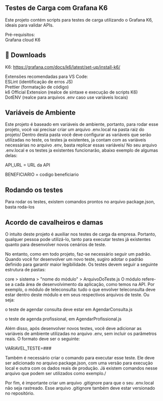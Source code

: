## __Testes de Carga com Grafana K6__
Este projeto contém scripts para testes de carga utilizando o Grafana K6, ideais para validar APIs.

Pré-requisitos:\
Grafana cloud K6

## 🔗  Downloads
K6:
https://grafana.com/docs/k6/latest/set-up/install-k6/


Extensões recomendadas para VS Code:\
ESLint (identificação de erros JS)\
Prettier (formatação de código)\
k6 Official Extension (realce de sintaxe e execução de scripts K6)\
DotENV (realce para arquivos .env caso use variáveis locais)


## Variáveis de Ambiente

Este projeto é baseado em variáveis de ambiente, portanto, para rodar esse projeto, você vai precisar criar um arquivo .env.local na pasta raiz do projeto/
Dentro desta pasta você deve configurar as variáveis que serão utilizadas no teste, os testes ja existentes, ja contam com as variáveis necessárias no arquivo .env, basta replicar essas variáveis/
No seu arquivo .env.local e os testes ja existentes funcionarão, abaixo exemplo de algumas delas:

  API_URL = URL da API

  BENEFICIARIO = codigo beneficiario

## Rodando os testes

Para rodar os testes, existem comandos prontos no arquivo package.json, basta roda-los

## Acordo de cavalheiros e damas

O intuito deste projeto é auxiliar nos testes de carga da empresa. Portanto, qualquer pessoa pode utilizá-lo, tanto para executar testes já existentes quanto para desenvolver novos cenários de teste.

No entanto, como em todo projeto, faz-se necessário seguir um padrão. Quando você for desenvolver um novo teste, sugiro adotar o padrão definido para garantir maior legibilidade. Os testes devem seguir a seguinte estrutura de pastas:

core > sistema > "nome do módulo" > ArquivoDoTeste.js
O módulo refere-se a cada área de desenvolvimento da aplicação, como temos na API. Por exemplo, o módulo de teleconsulta: tudo o que envolver teleconsulta deve estar dentro deste módulo e em seus respectivos arquivos de teste. Ou seja:

o teste de agendar consulta deve estar em AgendarConsulta.js

o teste de agenda profissional, em AgendarProfissional.js

Além disso, após desenvolver novos testes, você deve adicionar as variáveis de ambiente utilizadas no arquivo .env, sem incluir os parâmetros reais. O formato deve ser o seguinte:

VARIAVEL_TESTE=###

Também é necessário criar o comando para executar esse teste. Ele deve ser adicionado no arquivo package.json, com uma versão para execução local e outra com os dados reais de produção. Já existem comandos nesse arquivo que podem ser utilizados como exemplo./

Por fim, é importante criar um arquivo .gitignore para que o seu .env.local não seja rastreado. Esse arquivo .gitignore também deve estar versionado no repositório.